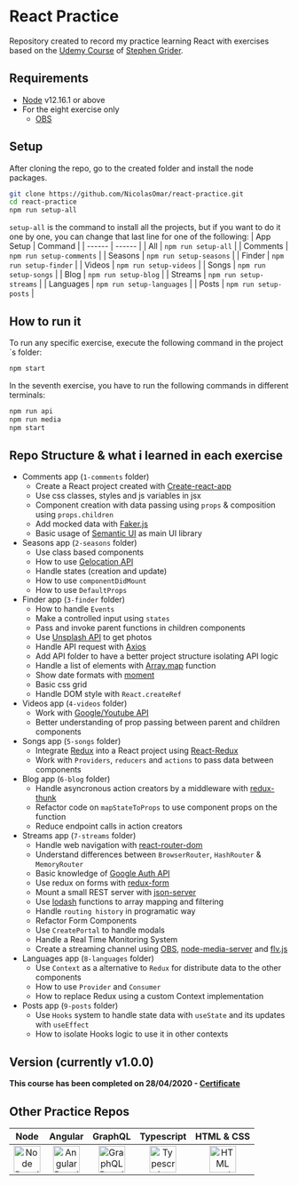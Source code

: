 # React Practice
Repository created to record my practice learning React with exercises based on the [Udemy Course](https://www.udemy.com/course/react-redux) of [Stephen Grider](https://www.udemy.com/user/sgslo/).

## Requirements
 - [Node](https://nodejs.org/en/download/) v12.16.1 or above
 - For the eight exercise only
   - [OBS](http://obsproject.com/)

 ## Setup
After cloning the repo, go to the created folder and install the node packages.
```sh
git clone https://github.com/NicolasOmar/react-practice.git
cd react-practice
npm run setup-all
```
`setup-all` is the command to install all the projects, but if you want to do it one by one, you can change that last line for one of the following:
| App Setup | Command |
| ------ | ------ |
| All | `npm run setup-all` |
| Comments | `npm run setup-comments` |
| Seasons | `npm run setup-seasons` |
| Finder | `npm run setup-finder` |
| Videos | `npm run setup-videos` |
| Songs | `npm run setup-songs` |
| Blog | `npm run setup-blog` |
| Streams | `npm run setup-streams` |
| Languages | `npm run setup-languages` |
| Posts | `npm run setup-posts` |

## How to run it
To run any specific exercise, execute the following command in the project´s folder:
```sh
npm start
```
In the seventh exercise, you have to run the following commands in different terminals:
```sh
npm run api
npm run media
npm start
```

## Repo Structure & what i learned in each exercise
 - Comments app (`1-comments` folder)
   - Create a React project created with [Create-react-app](https://www.npmjs.com/package/create-react-app)
   - Use css classes, styles and js variables in jsx
   - Component creation with data passing using `props` & composition using `props.children`
   - Add mocked data with [Faker.js](https://www.npmjs.com/package/faker)
   - Basic usage of [Semantic UI](https://semantic-ui.com/) as main UI library
 - Seasons app (`2-seasons` folder)
   - Use class based components
   - How to use [Gelocation API](https://developer.mozilla.org/en-US/docs/Web/API/Geolocation_API)
   - Handle states (creation and update)
   - How to use `componentDidMount`
   - How to use `DefaultProps`
 - Finder app (`3-finder` folder)
   - How to handle `Events`
   - Make a controlled input using `states`
   - Pass and invoke parent functions in children components
   - Use [Unsplash API](https://unsplash.com/developers) to get photos
   - Handle API request with [Axios](https://www.npmjs.com/package/axios)
   - Add API folder to have a better project structure isolating API logic
   - Handle a list of elements with [Array.map](https://developer.mozilla.org/en-US/docs/Web/JavaScript/Reference/Global_Objects/Array/map) function
   - Show date formats with [moment](https://www.npmjs.com/package/moment)
   - Basic css grid
   - Handle DOM style with `React.createRef`
 - Videos app (`4-videos` folder)
   - Work with [Google/Youtube API](https://console.developers.google.com/)
   - Better understanding of prop passing between parent and children components
 - Songs app (`5-songs` folder)
   - Integrate [Redux](https://www.npmjs.com/package/redux) into a React project using [React-Redux](https://www.npmjs.com/package/react-redux)
   - Work with `Providers`, `reducers` and `actions` to pass data between components
 - Blog app (`6-blog` folder)
   - Handle asyncronous action creators by a middleware with [redux-thunk](https://www.npmjs.com/package/redux-thunk)
   - Refactor code on `mapStateToProps` to use component props on the function
   - Reduce endpoint calls in action creators
 - Streams app (`7-streams` folder)
   - Handle web navigation with [react-router-dom](https://www.npmjs.com/package/react-router-dom)
   - Understand differences between `BrowserRouter`, `HashRouter` & `MemoryRouter`
   - Basic knowledge of [Google Auth API](https://developers.google.com/identity)
   - Use redux on forms with [redux-form](https://www.npmjs.com/package/redux-form)
   - Mount a small REST server with [json-server](https://www.npmjs.com/package/json-server)
   - Use [lodash](https://www.npmjs.com/package/lodash) functions to array mapping and filtering
   - Handle `routing history` in programatic way
   - Refactor Form Components
   - Use `CreatePortal` to handle modals
   - Handle a Real Time Monitoring System
   - Create a streaming channel using [OBS](http://obsproject.com/), [node-media-server](https://www.npmjs.com/package/node-media-server) and [flv.js](https://www.npmjs.com/package/flv.js)
 - Languages app (`8-languages` folder)
   - Use `Context` as a alternative to `Redux` for distribute data to the other components
   - How to use `Provider` and `Consumer`
   - How to replace Redux using a custom Context implementation
 - Posts app (`9-posts` folder)
   - Use `Hooks` system to handle state data with `useState` and its updates with `useEffect`
   - How to isolate Hooks logic to use it in other contexts

## Version (currently v1.0.0)
**This course has been completed on 28/04/2020 - [Certificate](https://www.udemy.com/certificate/UC-405f16fd-38f0-4907-a4a7-44a4c2d1f424/)**

## Other Practice Repos
| Node | Angular | GraphQL | Typescript | HTML & CSS |
| :---: | :---: | :---: | :---: | :---: |
| [<img src="https://cdn.svgporn.com/logos/nodejs-icon.svg" title="Node Practice Repo" alt="Node Practice Repo" width="48px">](https://github.com/NicolasOmar/node-practice) | [<img src="https://cdn.svgporn.com/logos/angular-icon.svg" title="Angular Practice Repo" alt="Angular Practice Repo" width="48px">](https://github.com/NicolasOmar/angular-practice) | [<img src="https://cdn.svgporn.com/logos/graphql.svg" title="GraphQL Practice Repo" alt="GraphQL Practice Repo" width="48px">](https://github.com/NicolasOmar/graphql-practice) |  [<img src="https://cdn.svgporn.com/logos/typescript-icon.svg" title="Typescript Practice Repo" alt="Typescript Practice Repo" width="48px">](https://github.com/NicolasOmar/typescript-practice) | [<img src="https://cdn.svgporn.com/logos/html-5.svg" title="HTML and CSS Practice Repo" alt="HTML and CSS Practice Repo" width="48px">](https://github.com/NicolasOmar/html-css-practice) |